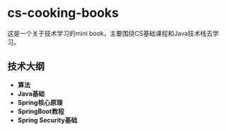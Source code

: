 # cs-cooking-books

这是一个关于技术学习的mini book，主要围绕CS基础课程和Java技术栈去学习。

## 技术大纲

* **算法**
* **Java基础**
* **Spring核心原理**
* **SpringBoot教程**
* **Spring Security基础**